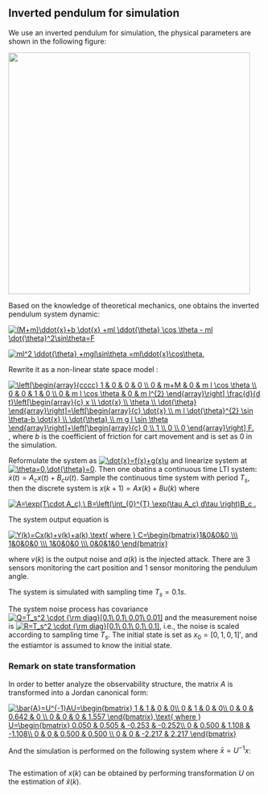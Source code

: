 ## Inverted pendulum for simulation

We use an inverted pendulum for simulation, the physical parameters are shown in the following figure:

<img src="/figs/inv_pen.png" width="480">

Based on the knowledge of theoretical mechanics, one obtains the inverted pendulum system dynamic:

<a href="https://www.codecogs.com/eqnedit.php?latex=(M&plus;m)\ddot{x}&plus;b&space;\dot{x}&space;&plus;ml&space;\ddot{\theta}&space;\cos&space;\theta&space;-&space;ml&space;\dot{\theta}^2\sin\theta=F" target="_blank"><img src="https://latex.codecogs.com/gif.latex?(M&plus;m)\ddot{x}&plus;b&space;\dot{x}&space;&plus;ml&space;\ddot{\theta}&space;\cos&space;\theta&space;-&space;ml&space;\dot{\theta}^2\sin\theta=F" title="(M+m)\ddot{x}+b \dot{x} +ml \ddot{\theta} \cos \theta - ml \dot{\theta}^2\sin\theta=F" /></a>

<a href="https://www.codecogs.com/eqnedit.php?latex=ml^2&space;\ddot{\theta}&space;&plus;mgl\sin\theta&space;=ml\ddot{x}\cos\theta." target="_blank"><img src="https://latex.codecogs.com/gif.latex?ml^2&space;\ddot{\theta}&space;&plus;mgl\sin\theta&space;=ml\ddot{x}\cos\theta." title="ml^2 \ddot{\theta} +mgl\sin\theta =ml\ddot{x}\cos\theta." /></a>


Rewrite it as a non-linear state space model :

<a href="https://www.codecogs.com/eqnedit.php?latex=\left[\begin{array}{cccc}&space;1&space;&&space;0&space;&&space;0&space;&&space;0&space;\\&space;0&space;&&space;m&plus;M&space;&&space;0&space;&&space;m&space;l&space;\cos&space;\theta&space;\\&space;0&space;&&space;0&space;&&space;1&space;&&space;0&space;\\&space;0&space;&&space;m&space;l&space;\cos&space;\theta&space;&&space;0&space;&&space;m&space;l^{2}&space;\end{array}\right]&space;\frac{d}{d&space;t}\left[\begin{array}{c}&space;x&space;\\&space;\dot{x}&space;\\&space;\theta&space;\\&space;\dot{\theta}&space;\end{array}\right]=\left[\begin{array}{c}&space;\dot{x}&space;\\&space;m&space;l&space;\dot{\theta}^{2}&space;\sin&space;\theta-b&space;\dot{x}&space;\\&space;\dot{\theta}&space;\\&space;m&space;g&space;l&space;\sin&space;\theta&space;\end{array}\right]&plus;\left[\begin{array}{c}&space;0&space;\\&space;1&space;\\&space;0&space;\\&space;0&space;\end{array}\right]&space;F." target="_blank"><img src="https://latex.codecogs.com/gif.latex?\left[\begin{array}{cccc}&space;1&space;&&space;0&space;&&space;0&space;&&space;0&space;\\&space;0&space;&&space;m&plus;M&space;&&space;0&space;&&space;m&space;l&space;\cos&space;\theta&space;\\&space;0&space;&&space;0&space;&&space;1&space;&&space;0&space;\\&space;0&space;&&space;m&space;l&space;\cos&space;\theta&space;&&space;0&space;&&space;m&space;l^{2}&space;\end{array}\right]&space;\frac{d}{d&space;t}\left[\begin{array}{c}&space;x&space;\\&space;\dot{x}&space;\\&space;\theta&space;\\&space;\dot{\theta}&space;\end{array}\right]=\left[\begin{array}{c}&space;\dot{x}&space;\\&space;m&space;l&space;\dot{\theta}^{2}&space;\sin&space;\theta-b&space;\dot{x}&space;\\&space;\dot{\theta}&space;\\&space;m&space;g&space;l&space;\sin&space;\theta&space;\end{array}\right]&plus;\left[\begin{array}{c}&space;0&space;\\&space;1&space;\\&space;0&space;\\&space;0&space;\end{array}\right]&space;F." title="\left[\begin{array}{cccc} 1 & 0 & 0 & 0 \\ 0 & m+M & 0 & m l \cos \theta \\ 0 & 0 & 1 & 0 \\ 0 & m l \cos \theta & 0 & m l^{2} \end{array}\right] \frac{d}{d t}\left[\begin{array}{c} x \\ \dot{x} \\ \theta \\ \dot{\theta} \end{array}\right]=\left[\begin{array}{c} \dot{x} \\ m l \dot{\theta}^{2} \sin \theta-b \dot{x} \\ \dot{\theta} \\ m g l \sin \theta \end{array}\right]+\left[\begin{array}{c} 0 \\ 1 \\ 0 \\ 0 \end{array}\right] F." /></a>,
where $b$ is the coefficient of friction for cart movement and is set as $0$ in the simulation.

Reformulate the system as <a href="https://www.codecogs.com/eqnedit.php?latex=\dot{x}=f(x)&plus;g(x)u" target="_blank"><img src="https://latex.codecogs.com/gif.latex?\dot{x}=f(x)&plus;g(x)u" title="\dot{x}=f(x)+g(x)u" /></a> and linearize system at <a href="https://www.codecogs.com/eqnedit.php?latex=\theta=0,\dot{\theta}=0" target="_blank"><img src="https://latex.codecogs.com/gif.latex?\theta=0,\dot{\theta}=0" title="\theta=0,\dot{\theta}=0" /></a>.
Then one obatins a continuous time LTI system: $\dot{x}(t)=A_c x(t) +B_c u(t)$.
Sample the continuous time system with period $T_s$, then the discrete system is
$x(k+1)=Ax(k)+Bu(k)$ where

<a href="https://www.codecogs.com/eqnedit.php?latex=A=\exp(T\cdot&space;A_c),\&space;B=\left(\int_{0}^{T}&space;\exp(\tau&space;A_c)&space;d\tau&space;\right)B_c&space;." target="_blank"><img src="https://latex.codecogs.com/gif.latex?A=\exp(T\cdot&space;A_c),\&space;B=\left(\int_{0}^{T}&space;\exp(\tau&space;A_c)&space;d\tau&space;\right)B_c&space;." title="A=\exp(T\cdot A_c),\ B=\left(\int_{0}^{T} \exp(\tau A_c) d\tau \right)B_c ." /></a>

The system output equation is

<a href="https://www.codecogs.com/eqnedit.php?latex=Y(k)=Cx(k)&plus;v(k)&plus;a(k),\text{&space;where&space;}&space;C=\begin{bmatrix}1&0&0&0&space;\\\&space;1&0&0&0&space;\\\&space;1&0&0&0&space;\\\&space;0&0&1&0&space;\end{bmatrix}" target="_blank"><img src="https://latex.codecogs.com/gif.latex?Y(k)=Cx(k)&plus;v(k)&plus;a(k),\text{&space;where&space;}&space;C=\begin{bmatrix}1&0&0&0&space;\\\&space;1&0&0&0&space;\\\&space;1&0&0&0&space;\\\&space;0&0&1&0&space;\end{bmatrix}" title="Y(k)=Cx(k)+v(k)+a(k),\text{ where } C=\begin{bmatrix}1&0&0&0 \\\ 1&0&0&0 \\\ 1&0&0&0 \\\ 0&0&1&0 \end{bmatrix}" /></a>

where $v(k)$ is the output noise and $a(k)$ is the injected attack.
There are 3 sensors monitoring the cart position and 1 sensor monitoring the pendulum angle.

The system is simulated with sampling time $T_s=0.1 s$.

The system noise process has covariance <a href="https://www.codecogs.com/eqnedit.php?latex=Q=T_s^2&space;\cdot&space;{\rm&space;diag}[0.1\&space;0.1\&space;0.01\&space;0.01]" target="_blank"><img src="https://latex.codecogs.com/gif.latex?Q=T_s^2&space;\cdot&space;{\rm&space;diag}[0.1\&space;0.1\&space;0.01\&space;0.01]" title="Q=T_s^2 \cdot {\rm diag}[0.1\ 0.1\ 0.01\ 0.01]" /></a>
and the measurement noise is <a href="https://www.codecogs.com/eqnedit.php?latex=R=T_s^2&space;\cdot&space;{\rm&space;diag}[0.1\&space;0.1\&space;0.1\&space;0.1]" target="_blank"><img src="https://latex.codecogs.com/gif.latex?R=T_s^2&space;\cdot&space;{\rm&space;diag}[0.1\&space;0.1\&space;0.1\&space;0.1]" title="R=T_s^2 \cdot {\rm diag}[0.1\ 0.1\ 0.1\ 0.1]" /></a>,
i.e., the noise is scaled according to sampling time $T_s$. The initial state is set as $x_0=[0,1,0,1]'$, and the estiamtor is assumed to know the initial state.

### Remark on state transformation

In order to better analyze the observability structure, the matrix $A$ is transformed into a Jordan canonical form:

<a href="https://www.codecogs.com/eqnedit.php?latex=\bar{A}=U^{-1}AU=\begin{bmatrix}&space;1&space;&&space;1&space;&&space;0&space;&&space;0\\&space;0&space;&&space;1&space;&&space;0&space;&&space;0\\&space;0&space;&&space;0&space;&&space;0.642&space;&&space;0&space;\\&space;0&space;&&space;0&space;&&space;0&space;&&space;1.557&space;\end{bmatrix},\text{&space;where&space;}&space;U=\begin{bmatrix}&space;0.050&space;&&space;0.505&space;&&space;-0.253&space;&&space;-0.252\\&space;0&space;&&space;0.500&space;&&space;1.108&space;&&space;-1.108\\&space;0&space;&&space;0&space;&&space;0.500&space;&&space;0.500&space;\\&space;0&space;&&space;0&space;&&space;-2.217&space;&&space;2.217&space;\end{bmatrix}" target="_blank"><img src="https://latex.codecogs.com/gif.latex?\bar{A}=U^{-1}AU=\begin{bmatrix}&space;1&space;&&space;1&space;&&space;0&space;&&space;0\\&space;0&space;&&space;1&space;&&space;0&space;&&space;0\\&space;0&space;&&space;0&space;&&space;0.642&space;&&space;0&space;\\&space;0&space;&&space;0&space;&&space;0&space;&&space;1.557&space;\end{bmatrix},\text{&space;where&space;}&space;U=\begin{bmatrix}&space;0.050&space;&&space;0.505&space;&&space;-0.253&space;&&space;-0.252\\&space;0&space;&&space;0.500&space;&&space;1.108&space;&&space;-1.108\\&space;0&space;&&space;0&space;&&space;0.500&space;&&space;0.500&space;\\&space;0&space;&&space;0&space;&&space;-2.217&space;&&space;2.217&space;\end{bmatrix}" title="\bar{A}=U^{-1}AU=\begin{bmatrix} 1 & 1 & 0 & 0\\ 0 & 1 & 0 & 0\\ 0 & 0 & 0.642 & 0 \\ 0 & 0 & 0 & 1.557 \end{bmatrix},\text{ where } U=\begin{bmatrix} 0.050 & 0.505 & -0.253 & -0.252\\ 0 & 0.500 & 1.108 & -1.108\\ 0 & 0 & 0.500 & 0.500 \\ 0 & 0 & -2.217 & 2.217 \end{bmatrix}" /></a>

And the simulation is performed on the following system where $\bar{x}=U^{-1}x$:

<a href="https://www.codecogs.com/eqnedit.php?latex=\begin{align*}&space;\bar{x}(k)&=&space;\bar{A}&space;\bar{x}(k)&space;&plus;&space;U^{-1}B\bar{x}(k)&plus;U^{-1}w(k),&space;\\&space;y(k)&=CU\bar{x}(k)&plus;v(k)&plus;a(k)&space;,&space;\end{align*}" target="_blank"><img src="https://latex.codecogs.com/gif.latex?\begin{align*}&space;\bar{x}(k)&=&space;\bar{A}&space;\bar{x}(k)&space;&plus;&space;U^{-1}B\bar{x}(k)&plus;U^{-1}w(k),&space;\\&space;y(k)&=CU\bar{x}(k)&plus;v(k)&plus;a(k)&space;.&space;\end{align*}" title="" /></a>

The estimation of $x(k)$ can be obtained by performing transformation $U$ on the estimation of $\hat{x}(k)$.
